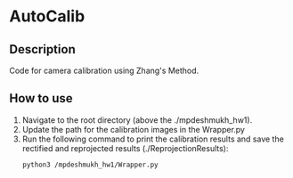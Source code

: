 # AutoCalib

## Description
Code for camera calibration using Zhang's Method.

## How to use
1. Navigate to the root directory (above the ./mpdeshmukh_hw1).
2. Update the path for the calibration images in the Wrapper.py
3. Run the following command to print the calibration results and save the rectified and reprojected results (./ReprojectionResults):
   ```
   python3 /mpdeshmukh_hw1/Wrapper.py
   ```
